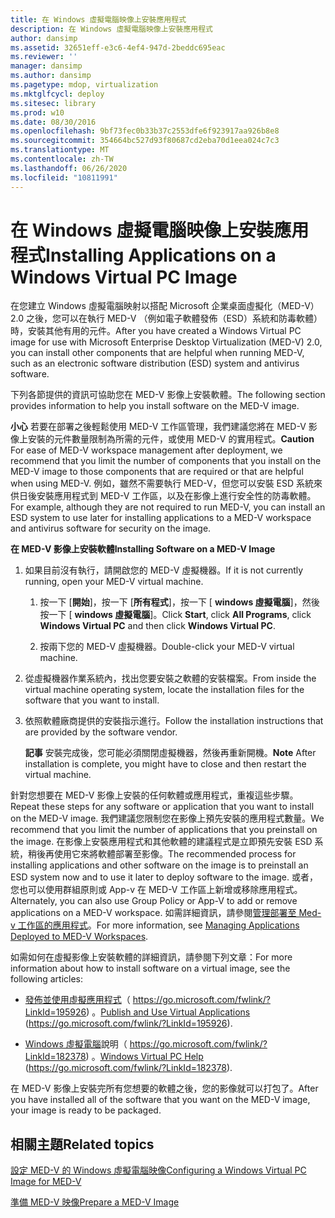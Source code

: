 ```yaml
---
title: 在 Windows 虛擬電腦映像上安裝應用程式
description: 在 Windows 虛擬電腦映像上安裝應用程式
author: dansimp
ms.assetid: 32651eff-e3c6-4ef4-947d-2beddc695eac
ms.reviewer: ''
manager: dansimp
ms.author: dansimp
ms.pagetype: mdop, virtualization
ms.mktglfcycl: deploy
ms.sitesec: library
ms.prod: w10
ms.date: 08/30/2016
ms.openlocfilehash: 9bf73fec0b33b37c2553dfe6f923917aa926b8e8
ms.sourcegitcommit: 354664bc527d93f80687cd2eba70d1eea024c7c3
ms.translationtype: MT
ms.contentlocale: zh-TW
ms.lasthandoff: 06/26/2020
ms.locfileid: "10811991"
---
```

# <span data-ttu-id="f4b44-103">在 Windows 虛擬電腦映像上安裝應用程式</span><span class="sxs-lookup"><span data-stu-id="f4b44-103">Installing Applications on a Windows Virtual PC Image</span></span>


<span data-ttu-id="f4b44-104">在您建立 Windows 虛擬電腦映射以搭配 Microsoft 企業桌面虛擬化（MED-V）2.0 之後，您可以在執行 MED-V （例如電子軟體發佈（ESD）系統和防毒軟體）時，安裝其他有用的元件。</span><span class="sxs-lookup"><span data-stu-id="f4b44-104">After you have created a Windows Virtual PC image for use with Microsoft Enterprise Desktop Virtualization (MED-V) 2.0, you can install other components that are helpful when running MED-V, such as an electronic software distribution (ESD) system and antivirus software.</span></span>

<span data-ttu-id="f4b44-105">下列各節提供的資訊可協助您在 MED-V 影像上安裝軟體。</span><span class="sxs-lookup"><span data-stu-id="f4b44-105">The following section provides information to help you install software on the MED-V image.</span></span>

<span data-ttu-id="f4b44-106">**小心** 若要在部署之後輕鬆使用 MED-V 工作區管理，我們建議您將在 MED-V 影像上安裝的元件數量限制為所需的元件，或使用 MED-V 的實用程式。</span><span class="sxs-lookup"><span data-stu-id="f4b44-106">**Caution** For ease of MED-V workspace management after deployment, we recommend that you limit the number of components that you install on the MED-V image to those components that are required or that are helpful when using MED-V.</span></span> <span data-ttu-id="f4b44-107">例如，雖然不需要執行 MED-V，但您可以安裝 ESD 系統來供日後安裝應用程式到 MED-V 工作區，以及在影像上進行安全性的防毒軟體。</span><span class="sxs-lookup"><span data-stu-id="f4b44-107">For example, although they are not required to run MED-V, you can install an ESD system to use later for installing applications to a MED-V workspace and antivirus software for security on the image.</span></span>

 

**<span data-ttu-id="f4b44-108">在 MED-V 影像上安裝軟體</span><span class="sxs-lookup"><span data-stu-id="f4b44-108">Installing Software on a MED-V Image</span></span>**

1.  <span data-ttu-id="f4b44-109">如果目前沒有執行，請開啟您的 MED-V 虛擬機器。</span><span class="sxs-lookup"><span data-stu-id="f4b44-109">If it is not currently running, open your MED-V virtual machine.</span></span>

    1.  <span data-ttu-id="f4b44-110">按一下 [**開始**]，按一下 [**所有程式**]，按一下 [ **windows 虛擬電腦**]，然後按一下 [ **windows 虛擬電腦**]。</span><span class="sxs-lookup"><span data-stu-id="f4b44-110">Click **Start**, click **All Programs**, click **Windows Virtual PC** and then click **Windows Virtual PC**.</span></span>

    2.  <span data-ttu-id="f4b44-111">按兩下您的 MED-V 虛擬機器。</span><span class="sxs-lookup"><span data-stu-id="f4b44-111">Double-click your MED-V virtual machine.</span></span>

2.  <span data-ttu-id="f4b44-112">從虛擬機器作業系統內，找出您要安裝之軟體的安裝檔案。</span><span class="sxs-lookup"><span data-stu-id="f4b44-112">From inside the virtual machine operating system, locate the installation files for the software that you want to install.</span></span>

3.  <span data-ttu-id="f4b44-113">依照軟體廠商提供的安裝指示進行。</span><span class="sxs-lookup"><span data-stu-id="f4b44-113">Follow the installation instructions that are provided by the software vendor.</span></span>

    <span data-ttu-id="f4b44-114">**記事** 安裝完成後，您可能必須關閉虛擬機器，然後再重新開機。</span><span class="sxs-lookup"><span data-stu-id="f4b44-114">**Note** After installation is complete, you might have to close and then restart the virtual machine.</span></span>

     

<span data-ttu-id="f4b44-115">針對您想要在 MED-V 影像上安裝的任何軟體或應用程式，重複這些步驟。</span><span class="sxs-lookup"><span data-stu-id="f4b44-115">Repeat these steps for any software or application that you want to install on the MED-V image.</span></span> <span data-ttu-id="f4b44-116">我們建議您限制您在影像上預先安裝的應用程式數量。</span><span class="sxs-lookup"><span data-stu-id="f4b44-116">We recommend that you limit the number of applications that you preinstall on the image.</span></span> <span data-ttu-id="f4b44-117">在影像上安裝應用程式和其他軟體的建議程式是立即預先安裝 ESD 系統，稍後再使用它來將軟體部署至影像。</span><span class="sxs-lookup"><span data-stu-id="f4b44-117">The recommended process for installing applications and other software on the image is to preinstall an ESD system now and to use it later to deploy software to the image.</span></span> <span data-ttu-id="f4b44-118">或者，您也可以使用群組原則或 App-v 在 MED-V 工作區上新增或移除應用程式。</span><span class="sxs-lookup"><span data-stu-id="f4b44-118">Alternately, you can also use Group Policy or App-V to add or remove applications on a MED-V workspace.</span></span> <span data-ttu-id="f4b44-119">如需詳細資訊，請參閱[管理部署至 Med-v 工作區的應用程式](managing-applications-deployed-to-med-v-workspaces.md)。</span><span class="sxs-lookup"><span data-stu-id="f4b44-119">For more information, see [Managing Applications Deployed to MED-V Workspaces](managing-applications-deployed-to-med-v-workspaces.md).</span></span>

<span data-ttu-id="f4b44-120">如需如何在虛擬影像上安裝軟體的詳細資訊，請參閱下列文章：</span><span class="sxs-lookup"><span data-stu-id="f4b44-120">For more information about how to install software on a virtual image, see the following articles:</span></span>

-   <span data-ttu-id="f4b44-121">[發佈並使用虛擬應用程式](https://go.microsoft.com/fwlink/?LinkId=195926)（ https://go.microsoft.com/fwlink/?LinkId=195926) 。</span><span class="sxs-lookup"><span data-stu-id="f4b44-121">[Publish and Use Virtual Applications](https://go.microsoft.com/fwlink/?LinkId=195926) (https://go.microsoft.com/fwlink/?LinkId=195926).</span></span>

-   <span data-ttu-id="f4b44-122">[Windows 虛擬電腦](https://go.microsoft.com/fwlink/?LinkId=182378)說明（ https://go.microsoft.com/fwlink/?LinkId=182378) 。</span><span class="sxs-lookup"><span data-stu-id="f4b44-122">[Windows Virtual PC Help](https://go.microsoft.com/fwlink/?LinkId=182378) (https://go.microsoft.com/fwlink/?LinkId=182378).</span></span>

<span data-ttu-id="f4b44-123">在 MED-V 影像上安裝完所有您想要的軟體之後，您的影像就可以打包了。</span><span class="sxs-lookup"><span data-stu-id="f4b44-123">After you have installed all of the software that you want on the MED-V image, your image is ready to be packaged.</span></span>

## <span data-ttu-id="f4b44-124">相關主題</span><span class="sxs-lookup"><span data-stu-id="f4b44-124">Related topics</span></span>


[<span data-ttu-id="f4b44-125">設定 MED-V 的 Windows 虛擬電腦映像</span><span class="sxs-lookup"><span data-stu-id="f4b44-125">Configuring a Windows Virtual PC Image for MED-V</span></span>](configuring-a-windows-virtual-pc-image-for-med-v.md)

[<span data-ttu-id="f4b44-126">準備 MED-V 映像</span><span class="sxs-lookup"><span data-stu-id="f4b44-126">Prepare a MED-V Image</span></span>](prepare-a-med-v-image.md)

 

 





